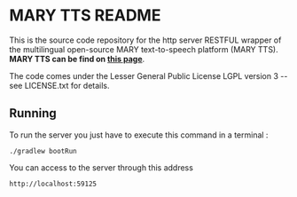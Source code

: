MARY TTS README
===============

This is the source code repository for the http server RESTFUL wrapper of the multilingual open-source MARY text-to-speech platform (MARY TTS).  **MARY TTS can be find on [this page](https://github.com/marytts/marytts/)**.

The code comes under the Lesser General Public License LGPL version 3 -- see LICENSE.txt for details.


Running
-------

To run the server you just have to execute this command in a terminal :

```
./gradlew bootRun
```

You can access to the server through this address
```
http://localhost:59125
```

